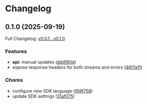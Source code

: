 # Changelog

## 0.1.0 (2025-09-19)

Full Changelog: [v0.0.1...v0.1.0](https://github.com/legalesign/legalesign-rest-ruby/compare/v0.0.1...v0.1.0)

### Features

* **api:** manual updates ([dddf80d](https://github.com/legalesign/legalesign-rest-ruby/commit/dddf80d43e8ce22cd53e08f9697b409ddc649292))
* expose response headers for both streams and errors ([46f7a11](https://github.com/legalesign/legalesign-rest-ruby/commit/46f7a118b2d1b6eaabf7380efdcb9f01bdeebc33))


### Chores

* configure new SDK language ([f69f758](https://github.com/legalesign/legalesign-rest-ruby/commit/f69f7584a6f9203beacb28476f295ffc81bd8d1a))
* update SDK settings ([31af075](https://github.com/legalesign/legalesign-rest-ruby/commit/31af075c652a2cc7efa58f4adadc9495582b02d8))
